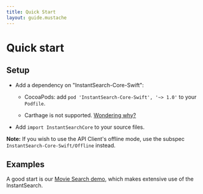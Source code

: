 ```yaml
---
title: Quick Start
layout: guide.mustache
---
```


# Quick start

## Setup

- Add a dependency on "InstantSearch-Core-Swift":

    - CocoaPods: add `pod 'InstantSearch-Core-Swift', '~> 1.0'` to your `Podfile`.

    - Carthage is not supported. [Wondering why?](#why-is-carthage-not-supported)

- Add `import InstantSearchCore` to your source files.

**Note:** If you wish to use the API Client's offline mode, use the subspec `InstantSearch-Core-Swift/Offline` instead.


## Examples

A good start is our [Movie Search demo](https://github.com/algolia/algolia-swift-demo), which makes extensive use of the InstantSearch.
